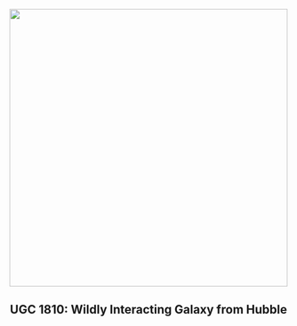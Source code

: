 
<p align="center"><img src="https://apod.nasa.gov/apod/image/2506/Arp273Main_HubblePestana_1080.jpg" width="500" height="500"></p>
<h2 align="center"> UGC 1810: Wildly Interacting Galaxy from Hubble </h2>
